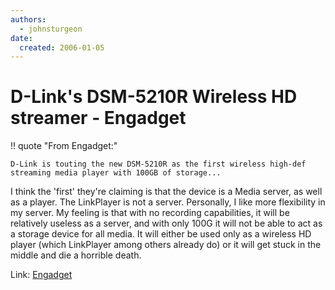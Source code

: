 ```yaml
---
authors:
  - johnsturgeon
date:
  created: 2006-01-05
---
```


# D-Link's DSM-5210R Wireless HD streamer - Engadget


!! quote "From Engadget:"  


    D-Link is touting the new DSM-5210R as the first wireless high-def streaming media player with 100GB of storage...  

<!-- more -->

I think the 'first' they're claiming is that the device is a Media server, as well as a player. The LinkPlayer is not a server. Personally, I like more flexibility in my server. My feeling is that with no recording capabilities, it will be relatively useless as a server, and with only 100G it will not be able to act as a storage device for all media. It will either be used only as a wireless HD player (which LinkPlayer among others already do) or it will get stuck in the middle and die a horrible death.  

  
Link: [Engadget](http://mediapcs.engadget.com/2006/01/05/d-links-dsm-5210r-wireless-hd-streamer/1#c899461)  
